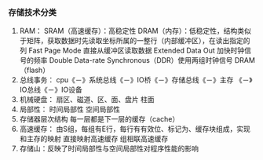 ### 存储技术分类
1. RAM：
  SRAM（高速缓存）：高稳定性
  DRAM（内存）：低稳定性，结构类似于矩阵，获取数据时先读取坐标所属的一整行（内部缓冲区），在读出指定的列
    Fast Page Mode 直接从缓冲区读取数据
    Extended Data Out 加快时钟信号的频率
    Double Data-rate Synchronous（DDR）使用两组时钟信号
  DRAM（flash）
2. 总线事务：
  cpu《－》系统总线《－》IO桥《－》存储总线《－》主存
                        《－》IO总线《－》IO设备
3. 机械硬盘：
  扇区、磁道、区、面、盘片
  柱面
4. 局部性：
  时间局部性
  空间局部性
5. 存储器层次结构
  每一层都是下一层的缓存（cache）
6. 高速缓存：
  由S组，每组有E行，每行有有效位、标记为、缓存块组成，实现和主存的映射
  直接映射高速缓存
  组相联高速缓存
7. 存储山：反映了时间局部性与空间局部性对程序性能的影响
